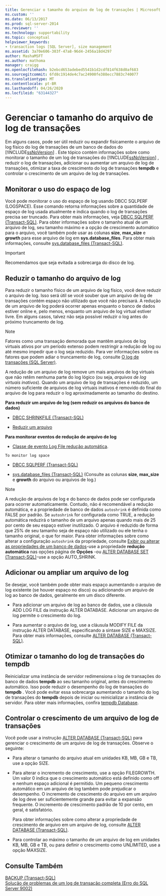 ```yaml
---
title: Gerenciar o tamanho do arquivo de log de transações | Microsoft Docs
ms.custom: ''
ms.date: 06/13/2017
ms.prod: sql-server-2014
ms.reviewer: ''
ms.technology: supportability
ms.topic: conceptual
helpviewer_keywords:
- transaction logs [SQL Server], size management
ms.assetid: 3a70e606-303f-47a8-96d4-2456a18d4297
author: MashaMSFT
ms.author: mathoma
manager: craigg
ms.openlocfilehash: b2ebcd653adebed5541b1d2cdf814f638d0af683
ms.sourcegitcommit: 6fd8c1914de4c7ac24900fe388ecc7883c740077
ms.translationtype: MT
ms.contentlocale: pt-BR
ms.lasthandoff: 04/26/2020
ms.locfileid: "63144327"
---
```

# <a name="manage-the-size-of-the-transaction-log-file"></a>Gerenciar o tamanho do arquivo de log de transações
  Em alguns casos, pode ser útil reduzir ou expandir fisicamente o arquivo de log físico do log de transações de um banco de dados do [!INCLUDE[ssNoVersion](../../includes/ssnoversion-md.md)] . Este tópico contém informações sobre como monitorar o tamanho de um log de transações do [!INCLUDE[ssNoVersion](../../includes/ssnoversion-md.md)] , reduzir o log de transações, adicionar ou aumentar um arquivo de log de transações, otimizar a taxa de crescimento do log de transações **tempdb** e controlar o crescimento de um arquivo de log de transações.  
  
  
##  <a name="monitor-log-space-use"></a><a name="MonitorSpaceUse"></a>Monitorar o uso do espaço de log  
 Você pode monitorar o uso do espaço de log usando DBCC SQLPERF (LOGSPACE). Esse comando retorna informações sobre a quantidade de espaço de log usada atualmente e indica quando o log de transações precisa ser truncado. Para obter mais informações, veja [DBCC SQLPERF &#40;Transact-SQL&#41;](/sql/t-sql/database-console-commands/dbcc-sqlperf-transact-sql). Para obter informações sobre o tamanho atual de um arquivo de log, seu tamanho máximo e a opção de crescimento automático para o arquivo, você também pode usar as colunas **size**, **max_size** e **growth** para esse arquivo de log em **sys.database_files**. Para obter mais informações, consulte [sys.database_files &#40;Transact-SQL&#41;](/sql/relational-databases/system-catalog-views/sys-database-files-transact-sql).  
  
> [!IMPORTANT]  
>  Recomendamos que seja evitada a sobrecarga do disco de log.  
  
  
##  <a name="shrink-the-size-of-the-log-file"></a><a name="ShrinkSize"></a>Reduzir o tamanho do arquivo de log  
 Para reduzir o tamanho físico de um arquivo de log físico, você deve reduzir o arquivo de log. Isso será útil se você souber que um arquivo de log de transações contém espaço não utilizado que você não precisará. A redução de um arquivo de log poderá ocorrer apenas enquanto o banco de dados estiver online e, pelo menos, enquanto um arquivo de log virtual estiver livre. Em alguns casos, talvez não seja possível reduzir o log antes do próximo truncamento de log.  
  
> [!NOTE]  
>  Fatores como uma transação demorada que mantêm arquivos de log virtuais ativos por um período extenso podem restringir a redução de log ou até mesmo impedir que o log seja reduzido. Para ver informações sobre os fatores que podem adiar o truncamento de log, consulte [O log de transações &#40;SQL Server&#41;](the-transaction-log-sql-server.md).  
  
 A redução de um arquivo de log remove um mais arquivos de log virtuais que não retêm nenhuma parte do log lógico (ou seja, *arquivos de log virtuais inativos*). Quando um arquivo de log de transações é reduzido, um número suficiente de arquivos de log virtuais inativos é removido do final do arquivo de log para reduzir o log aproximadamente ao tamanho do destino.  
  
 **Para reduzir um arquivo de log (sem reduzir os arquivos do banco de dados)**  
  
-   [DBCC SHRINKFILE &#40;Transact-SQL&#41;](/sql/t-sql/database-console-commands/dbcc-shrinkfile-transact-sql)  
  
-   [Reduzir um arquivo](../databases/shrink-a-file.md)  
  
 **Para monitorar eventos de redução de arquivo de log**  
  
-   [Classe de evento Log File redução automática](../event-classes/log-file-auto-shrink-event-class.md).  
  
 `To monitor log space`  
  
-   [DBCC SQLPERF &#40;Transact-SQL&#41;](/sql/t-sql/database-console-commands/dbcc-sqlperf-transact-sql)  
  
-   [sys.database_files &#40;Transact-SQL&#41;](/sql/relational-databases/system-catalog-views/sys-database-files-transact-sql) (Consulte as colunas **size**, **max_size** e **growth** do arquivo ou arquivos de log.)  
  
> [!NOTE]  
>  A redução de arquivos de log e do banco de dados pode ser configurada para ocorrer automaticamente. Contudo, não é recomendável a redução automática, e a propriedade de banco de dados `autoshrink` é definida como FALSE por padrão. Se `autoshrink` for configurada como TRUE, a redução automática reduzirá o tamanho de um arquivo apenas quando mais de 25 por cento de seu espaço estiver inutilizado. O arquivo é reduzido de forma que 25% de seu tamanho seja de espaço não utilizado ou ele tenha o tamanho original, o que for maior. Para obter informações sobre como alterar a configuração `autoshrink` da propriedade, consulte [Exibir ou alterar as propriedades de um banco de dados](../databases/view-or-change-the-properties-of-a-database.md)-use a propriedade **redução automática** nas opções página de **Opções** -ou [ALTER DATABASE SET &#40;Transact-SQL&#41;](/sql/t-sql/statements/alter-database-transact-sql-set-options)-use a opção AUTO_SHRINK.  
  
  
##  <a name="add-or-enlarge-a-log-file"></a><a name="AddOrEnlarge"></a>Adicionar ou ampliar um arquivo de log  
 Se desejar, você também pode obter mais espaço aumentando o arquivo de log existente (se houver espaço no disco) ou adicionando um arquivo de log ao banco de dados, geralmente em um disco diferente.  
  
-   Para adicionar um arquivo de log ao banco de dados, use a cláusula ADD LOG FILE da instrução ALTER DATABASE. Adicionar um arquivo de log permite o crescimento do log.  
  
-   Para aumentar o arquivo de log, use a cláusula MODIFY FILE da instrução ALTER DATABASE, especificando a sintaxe SIZE e MAXSIZE. Para obter mais informações, consulte [ALTER DATABASE &#40;Transact-SQL&#41;](/sql/t-sql/statements/alter-database-transact-sql).  
  
  
##  <a name="optimize-the-size-of-the-tempdb-transaction-log"></a><a name="tempdbOptimize"></a>Otimizar o tamanho do log de transações do tempdb  
 Reinicializar uma instância de servidor redimensiona o log de transações do banco de dados **tempdb** ao seu tamanho original, antes do crescimento automático. Isso pode reduzir o desempenho do log de transações do **tempdb** . Você pode evitar essa sobrecarga aumentando o tamanho do log de transações do **tempdb** depois de iniciar ou reinicializar a instância de servidor. Para obter mais informações, confira [tempdb Database](../databases/tempdb-database.md).  
  
  
##  <a name="control-the-growth-of-a-transaction-log-file"></a><a name="ControlGrowth"></a>Controlar o crescimento de um arquivo de log de transações  
 Você pode usar a instrução [ALTER DATABASE &#40;Transact-SQL&#41;](/sql/t-sql/statements/alter-database-transact-sql) para gerenciar o crescimento de um arquivo de log de transações. Observe o seguinte:  
  
-   Para alterar o tamanho do arquivo atual em unidades KB, MB, GB e TB, use a opção SIZE.  
  
-   Para alterar o incremento de crescimento, use a opção FILEGROWTH. Um valor 0 indica que o crescimento automático está definido como off e nenhum espaço adicional é permitido. Um pequeno crescimento automático em um arquivo de log também pode prejudicar o desempenho. O incremento de crescimento do arquivo em um arquivo de log deve ser suficientemente grande para evitar a expansão frequente. O incremento de crescimento padrão de 10 por cento, em geral, é satisfatório.  
  
     Para obter informações sobre como alterar a propriedade de crescimento de arquivo em um arquivo de log, consulte [ALTER DATABASE &#40;Transact-SQL&#41;](/sql/t-sql/statements/alter-database-transact-sql).  
  
-   Para controlar ao máximo o tamanho de um arquivo de log em unidades KB, MB, GB e TB, ou para definir o crescimento como UNLIMITED, use a opção MAXSIZE.  
  
  
## <a name="see-also"></a>Consulte Também  
 [BACKUP &#40;Transact-SQL&#41;](/sql/t-sql/statements/backup-transact-sql)   
 [Solução de problemas de um log de transação completa &#40;Erro do SQL Server 9002&#41;](troubleshoot-a-full-transaction-log-sql-server-error-9002.md)  
  
  
